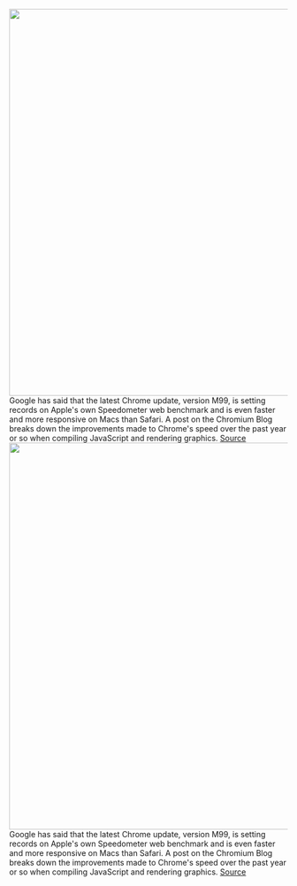 <img src='https://cdn.vox-cdn.com/thumbor/rl_U9VFZ_JQWJDYrLgC0KSH3Al8=/0x0:2040x1360/1200x800/filters:focal(857x517:1183x843)/cdn.vox-cdn.com/uploads/chorus_image/image/70590180/acastro_180416_1777_chrome_0001.0.jpg' width='700px' /><br/>
Google has said that the latest Chrome update, version M99, is setting records on Apple's own Speedometer web benchmark and is even faster and more responsive on Macs than Safari. A post on the Chromium Blog breaks down the improvements made to Chrome's speed over the past year or so when compiling JavaScript and rendering graphics.
<a href='https://www.theverge.com/2022/3/7/22965756/google-chrome-apple-safari-speedometer-benchmark-web-scripts-300-score'> Source <a/><img src='https://cdn.vox-cdn.com/thumbor/rl_U9VFZ_JQWJDYrLgC0KSH3Al8=/0x0:2040x1360/1200x800/filters:focal(857x517:1183x843)/cdn.vox-cdn.com/uploads/chorus_image/image/70590180/acastro_180416_1777_chrome_0001.0.jpg' width='700px' /><br/>
Google has said that the latest Chrome update, version M99, is setting records on Apple's own Speedometer web benchmark and is even faster and more responsive on Macs than Safari. A post on the Chromium Blog breaks down the improvements made to Chrome's speed over the past year or so when compiling JavaScript and rendering graphics.
<a href='https://www.theverge.com/2022/3/7/22965756/google-chrome-apple-safari-speedometer-benchmark-web-scripts-300-score'> Source <a/>